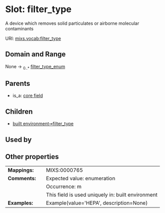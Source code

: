 
# Slot: filter_type


A device which removes solid particulates or airborne molecular contaminants

URI: [mixs.vocab:filter_type](https://w3id.org/mixs/vocab/filter_type)


## Domain and Range

None &#8594;  <sub>0..\*</sub> [filter_type_enum](filter_type_enum.md)

## Parents

 *  is_a: [core field](core_field.md)

## Children

 *  [built environment➞filter_type](built_environment_filter_type.md)

## Used by


## Other properties

|  |  |  |
| --- | --- | --- |
| **Mappings:** | | MIXS:0000765 |
| **Comments:** | | Expected value: enumeration |
|  | | Occurrence: m |
|  | | This field is used uniquely in: built environment |
| **Examples:** | | Example(value='HEPA', description=None) |

